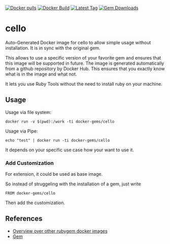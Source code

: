 [![Docker pulls](https://img.shields.io/docker/pulls/rubygem/cello.svg)](https://hub.docker.com/r/rubygem/cello/)
[![Docker Build](https://img.shields.io/docker/automated/rubygem/cello.svg)](https://hub.docker.com/r/rubygem/cello/)
[![Latest Tag](https://img.shields.io/github/tag/docker-rubygem/cello.svg)](https://hub.docker.com/r/rubygem/cello/)
[![Gem Downloads](https://img.shields.io/gem/dt/cello.svg)](https://rubygems.org/gems/cello/)
# cello

Auto-Generated Docker image for cello to allow simple usage without installation.
It is in sync with the original gem.

This allows to use a specific version of your favorite gem and ensures that this image will be supported in future.
The image is generated automatically from a github repository by Docker Hub.
This ensures that you exactly know what is in the image and what not.

It lets you use Ruby Tools without the need to install ruby on your machine.

## Usage

Usage via file system:

`docker run -v $(pwd):/work -ti docker-gems/cello`

Usage via Pipe:

`echo "test" | docker run -ti docker-gems/cello`

It depends on your specific use case how your want to use it.

### Add Customization

For extension, it could be used as base image.

So instead of struggeling with the installation of a gem, just write

`FROM docker-gems/cello`

Then add the customization.

## References

 - [Overview over other rubygem docker images](https://github.com/thinkbot/docker-rubygem)
 - [Gem](https://rubygems.org/gems/cello/)
